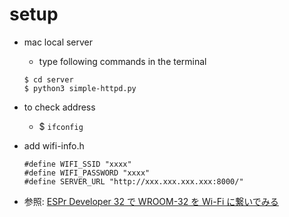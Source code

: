 # setup
- mac local server
  - type following commands in the terminal
  ```
  $ cd server
  $ python3 simple-httpd.py
  ```

- to check address
  - $ `ifconfig`
- add wifi-info.h
  ```
  #define WIFI_SSID "xxxx"
  #define WIFI_PASSWORD "xxxx"
  #define SERVER_URL "http://xxx.xxx.xxx.xxx:8000/"
  ```
- 参照: [ESPr Developer 32 で WROOM-32 を Wi-Fi に繋いでみる](http://blog.akanumahiroaki.com/entry/2018/03/19/080000)
